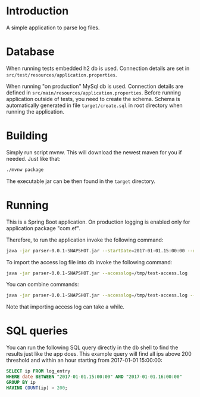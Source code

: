 # Introduction
A simple application to parse log files.

# Database
When running tests embedded h2 db is used. Connection details are set in ```src/test/resources/application.properties```.

When running "on production" MySql db is used. Connection details are defined in ```src/main/resources/application.properties```. Before running application outside of tests, you need to create the schema. Schema is automatically generated in file ```target/create.sql``` in root directory when running the application.

# Building
Simply run script mvnw. This will download the newest maven for you if needed. Just like that:
```bash
./mvnw package
```
The executable jar can be then found in the ```target``` directory.

# Running
This is a Spring Boot application. On production logging is enabled only for application package "com.ef".

Therefore, to run the application invoke the following command:
```bash
java -jar parser-0.0.1-SNAPSHOT.jar --startDate=2017-01-01.15:00:00 --duration=hourly --threshold=200
```
To import the access log file into db invoke the following command:
```bash
java -jar parser-0.0.1-SNAPSHOT.jar --accesslog=/tmp/test-access.log
```
You can combine commands:
```bash
java -jar parser-0.0.1-SNAPSHOT.jar --accesslog=/tmp/test-access.log --startDate=2017-01-01.15:00:00 --duration=hourly --threshold=200
```

Note that importing access log can take a while.

# SQL queries
You can run the following SQL query directly in the db shell to find the results just like the app does. This example query will find all ips above 200 threshold and within an hour starting from 2017-01-01 15:00:00:
```sql
SELECT ip FROM log_entry 
WHERE date BETWEEN "2017-01-01.15:00:00" AND "2017-01-01.16:00:00" 
GROUP BY ip 
HAVING COUNT(ip) > 200;
```
